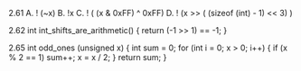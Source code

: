 2.61
A. ! (~x)
B. !x
C. ! ( (x & 0xFF) ^ 0xFF)
D. ! (x >> ( (sizeof (int) - 1) << 3) )

2.62
int int_shifts_are_arithmetic()
{
	return (-1 >> 1) == -1;
}

2.65
int odd_ones (unsigned x)
{
    int sum = 0;
    for (int i = 0; x > 0; i++)
    {
        if (x % 2 == 1)
            sum++;
        x = x / 2;
    }
    return sum;
}
